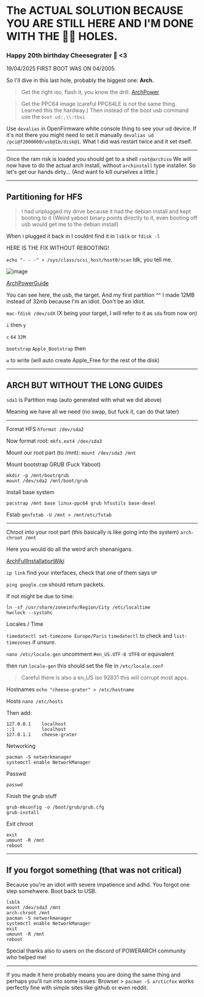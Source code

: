 # The ACTUAL SOLUTION BECAUSE YOU ARE STILL HERE AND I'M DONE WITH THE 🐰🐇 HOLES. 
### Happy 20th birthday Cheesegrater 🧀 <3
19/04/2025 FIRST BOOT WAS ON 04/2005. 

So I'll dive in this last hole, probably the biggest one: **Arch.**
> Get the right iso, flash it, you know the drill. 
[ArchPower](https://archlinuxpower.org/)

> Get the PPC64 image (careful PPC64LE is not the same thing. Learned this the hardway.)
Then instead of the boot usb command use the `boot ud:,\\:tbxi` 

Use `devalias` in OpenFirmware white console thing to see your ud device. 
If it's not there you might need to set it manually `devalias ud /pci@f2000000/usb@1b/disk@1`. 
What I did was restart twice and it set itself. 

---

Once the ram risk is loaded you should get to a shell `root@archiso`
We will now have to do the actual arch install, without `archinstall` type installer. 
So let's get our hands dirty... (And want to kill ourselves a little.)

----

## Partitioning for HFS
> I had unplugged my drive because it had the debian install and kept booting to it (Weird yaboot binary points directly to it, even booting off usb would get me to the debian install)

When i plugged it back in I couldnt find it in `lsblk` or `fdisk -l`

HERE IS THE FIX WITHOUT REBOOTING!

`echo "- - -" > /sys/class/scsi_host/host0/scan` Idk, you tell me. 

![image](https://github.com/user-attachments/assets/9fcda476-fb02-4d12-a44f-d85f02054a2b)

[ArchPowerGuide](https://github.com/kth5/archpower/wiki/Installation-%7C--NewWorld-PowerMac-with-Grub)

You can see here, the usb, the target. And my first partition ^^ I made 12MB instead of 32mb because I'm an idiot. Don't be an idiot. 

`mac-fdisk /dev/sdX` (X being your target, I will refer to it as `sda` from now on) 

`i` then `y`

`c` `64` `32M` 

`bootstrap` `Apple_Bootstrap` then 

`w` to write (will auto create Apple_Free for the rest of the disk) 

-----

## ARCH BUT WITHOUT THE LONG GUIDES 

`sda1` is Partition map (auto generated with what we did above) 

Meaning we have all we need (no swap, but fuck it, can do that later)

---

Format HFS 
`hformat /dev/sda2`

Now format root:
`mkfs.ext4 /dev/sda3`

Mount our root part (to /mnt):
`mount /dev/sda3 /mnt`

Mount bootstrap GRUB (Fuck Yaboot) 
``` 
mkdir -p /mnt/boot/grub
mount /dev/sda2 /mnt/boot/grub
```

Install base system
```
pacstrap /mnt base linux-ppc64 grub hfsutils base-devel
```
Fstab
`genfstab -U /mnt > /mnt/etc/fstab`

---

Chroot into your root part (this basically is like going into the system) 
`arch-chroot /mnt`

Here you would do all the weird arch shenanigans. 

[ArchFullInstallationWiki](https://wiki.archlinux.org/title/Installation_guide)

`ip link` find your interfaces, check that one of them says `UP`

`ping google.com` should return packets. 

If not might be due to time: 

```
ln -sf /usr/share/zoneinfo/Region/City /etc/localtime
hwclock --systohc
```

Locales / Time

`timedatectl set-timezone Europe/Paris`
`timedatectl` to check and `list-timezones` if unsure. 

`nano /etc/locale.gen` uncomment `#en_US.UTF-8 UTF8` or equivalent

then run `locale-gen` this should set the file in `/etc/locale.conf`

> Careful there is also a en_US iso 92831 this will corrupt most apps. 

Hostnames
`
echo "cheese-grater" > /etc/hostname
`

Hosts `nano /etc/hosts`

Then add: 
```
127.0.0.1    localhost
::1          localhost
127.0.1.1    cheese-grater
```

Networking
```
pacman -S networkmanager
systemctl enable NetworkManager
```

Passwd
```
passwd
```

Finish the grub stuff
```
grub-mkconfig -o /boot/grub/grub.cfg
grub-install
```

Exit chroot
```
exit
umount -R /mnt
reboot
```

-------

## If you forgot something (that was not critical)  

Because you're an idiot with severe impatience and adhd. You forgot one step somehwere. 
Boot back to USB. 

```
lsblk
mount /dev/sda3 /mnt
arch-chroot /mnt
pacman -S networkmanager
systemctl enable NetworkManager
exit
umount -R /mnt
reboot
```

Special thanks also to users on the discord of POWERARCH community who helped me! 

----

If you made it here probably means you are doing the same thing and perhaps you'll run into some issues:
Browser > `pacman -S arcticfox` works perfectly fine with simple sites like github or even reddit.

